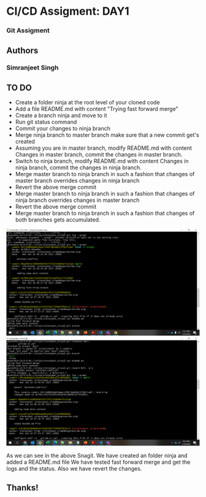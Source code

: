 # CI/CD Assigment: DAY1

### Git Assigment
## Authors

### Simranjeet Singh
## TO DO

- Create a folder ninja at the root level of your cloned code
- Add a file README.md with content "Trying fast forward merge"
- Create a branch ninja and move to it
- Run git status command
- Commit your changes to ninja branch
- Merge ninja branch to master branch make sure that a new commit get's created
- Assuming you are in master branch, modify README.md with content Changes in master branch, commit the changes in master branch.
- Switch to ninja branch, modify README.md with content Changes in ninja branch, commit the changes in ninja branch.
- Merge master branch to ninja branch in such a fashion that changes of master branch overrides changes in ninja branch
- Revert the above merge commit
- Merge master branch to ninja branch in such a fashion that changes of ninja branch overrides changes in master branch
- Revert the above merge commit
- Merge master branch to ninja branch in such a fashion that changes of both branches gets accumulated.

![](Capture1.png)
![](Capture2.png)

As we can see in the above Snagit. We have created an folder ninja and added a README.md file 
We have tested fast forward merge and get the logs and the status.
Also we have revert the changes.

## Thanks!

